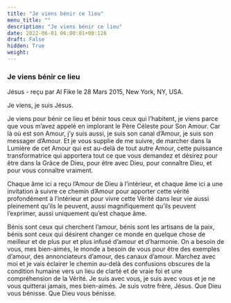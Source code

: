 ```yaml
---
title: "Je viens bénir ce lieu"
menu_title: ""
description: "Je viens bénir ce lieu"
date: 2022-06-01 06:00:01+00:126
draft: False
hidden: True
weight:
---
```

### Je viens bénir ce lieu

Jésus - reçu par Al Fike le 28 Mars 2015, New York, NY, USA.

Je viens, je suis Jésus.

Je viens pour bénir ce lieu et bénir tous ceux qui l’habitent, je viens parce que vous m’avez appelé en implorant le Père Céleste pour Son Amour. Car là où est son Amour, j’y suis aussi, je suis son canal d’Amour, je suis son messager d’Amour. Et je vous supplie de me suivre, de marcher dans la Lumière de cet Amour qui est au-delà de tout autre Amour, cette puissance transformatrice qui apportera tout ce que vous demandez et désirez pour être dans la Grâce de Dieu, pour être avec Dieu, pour connaître Dieu, et pour vous connaître vraiment.

Chaque âme ici a reçu l’Amour de Dieu à l’intérieur, et chaque âme ici a une invitation à suivre ce chemin d’Amour pour apporter cette vérité profondément à l’intérieur et pour vivre cette Vérité dans leur vie aussi pleinement qu’ils le peuvent, aussi magnifiquement qu’ils peuvent l’exprimer, aussi uniquement qu’est chaque âme.

Bénis sont ceux qui cherchent l’amour, bénis sont les artisans de la paix, bénis sont ceux qui désirent changer ce monde en quelque chose de meilleur et de plus pur et plus infusé d’amour et d’harmonie. On a besoin de vous, mes bien-aimés, le monde a besoin de vous pour être des exemples d’amour, des annonciateurs d’amour, des canaux d’amour. Marchez avec moi et je vais éclairer le chemin au-delà des confusions obscures de la condition humaine vers un lieu de clarté et de vraie foi et une compréhension de la Vérité. Je suis avec vous, je suis avec vous et je ne vous quitterai jamais, mes bien-aimés. Je suis votre frère, Jésus. Que Dieu vous bénisse. Que Dieu vous bénisse.
